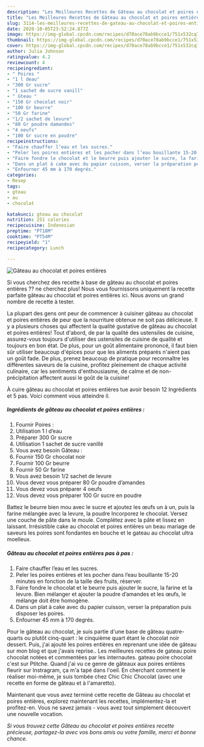 ```yaml
---
description: "Les Meilleures Recettes de Gâteau au chocolat et poires entières"
title: "Les Meilleures Recettes de Gâteau au chocolat et poires entières"
slug: 3114-les-meilleures-recettes-de-gateau-au-chocolat-et-poires-entieres
date: 2020-10-05T23:52:24.877Z
image: https://img-global.cpcdn.com/recipes/d70ace78ab9bcce1/751x532cq70/gateau-au-chocolat-et-poires-entieres-photo-principale-de-la-recette.jpg
thumbnail: https://img-global.cpcdn.com/recipes/d70ace78ab9bcce1/751x532cq70/gateau-au-chocolat-et-poires-entieres-photo-principale-de-la-recette.jpg
cover: https://img-global.cpcdn.com/recipes/d70ace78ab9bcce1/751x532cq70/gateau-au-chocolat-et-poires-entieres-photo-principale-de-la-recette.jpg
author: Julia Johnson
ratingvalue: 4.2
reviewcount: 4
recipeingredient:
- " Poires "
- "1 l deau"
- "300 Gr sucre"
- "1 sachet de sucre vanill"
- " Gteau "
- "150 Gr chocolat noir"
- "100 Gr beurre"
- "50 Gr farine"
- "1/2 sachet de levure"
- "80 Gr poudre damandes"
- "4 oeufs"
- "100 Gr sucre en poudre"
recipeinstructions:
- "Faire chauffer l’eau et les sucres."
- "Peler les poires entières et les pocher dans l’eau bouillante 15-20 minutes en fonction de la taille des fruits, réserver."
- "Faire fondre le chocolat et le beurre puis ajouter le sucre, la farine et la levure. Bien mélanger et ajouter la poudre d’amandes et les œufs, le mélange doit être homogène."
- "Dans un plat à cake avec du papier cuisson, verser la préparation puis disposer les poires."
- "Enfourner 45 mm à 170 degrés."
categories:
- Resep
tags:
- gteau
- au
- chocolat

katakunci: gteau au chocolat 
nutrition: 251 calories
recipecuisine: Indonesian
preptime: "PT18M"
cooktime: "PT54M"
recipeyield: "1"
recipecategory: Lunch

---
```



![Gâteau au chocolat et poires entières](https://img-global.cpcdn.com/recipes/d70ace78ab9bcce1/751x532cq70/gateau-au-chocolat-et-poires-entieres-photo-principale-de-la-recette.jpg)

Si vous cherchez des recette à base de gâteau au chocolat et poires entières ?? ne cherchez plus! Nous vous fournissons uniquement la recette parfaite gâteau au chocolat et poires entières ici. Nous avons un grand nombre de recette à tester.

La plupart des gens ont peur de commencer à cuisiner gâteau au chocolat et poires entières de peur que la nourriture obtenue ne soit pas délicieuse. Il y a plusieurs choses qui affectent la qualité gustative de gâteau au chocolat et poires entières! Tout d'abord, de par la qualité des ustensiles de cuisine, assurez-vous toujours d'utiliser des ustensiles de cuisine de qualité et toujours en bon état. De plus, pour un goût alimentaire prononcé, il faut bien sûr utiliser beaucoup d'épices pour que les aliments préparés n'aient pas un goût fade. De plus, prenez beaucoup de pratique pour reconnaître les différentes saveurs de la cuisine, profitez pleinement de chaque activité culinaire, car les sentiments d'enthousiasme, de calme et de non-précipitation affectent aussi le goût de la cuisine!

<!--inarticleads1-->

À cuire gâteau au chocolat et poires entières tue avoir besoin 12 Ingrédients et 5 pas. Voici comment vous atteindre il.

##### Ingrédients de gâteau au chocolat et poires entières :

1. Fournir  Poires :
1. Utilisation 1 l d’eau
1. Préparer 300 Gr sucre
1. Utilisation 1 sachet de sucre vanillé
1. Vous avez besoin  Gâteau :
1. Fournir 150 Gr chocolat noir
1. Fournir 100 Gr beurre
1. Fournir 50 Gr farine
1. Vous avez besoin 1/2 sachet de levure
1. Vous devez vous préparer 80 Gr poudre d’amandes
1. Vous devez vous préparer 4 oeufs
1. Vous devez vous préparer 100 Gr sucre en poudre


Battez le beurre bien mou avec le sucre et ajoutez les œufs un à un, puis la farine mélangée avec la levure, la poudre Incorporez le chocolat. Versez une couche de pâte dans le moule. Complétez avec la pâte et lissez en laissant. Irrésistible cake au chocolat et poires entières un beau mariage de saveurs les poires sont fondantes en bouche et le gateau au chocolat ultra moelleux. 

<!--inarticleads2-->

##### Gâteau au chocolat et poires entières pas à pas :

1. Faire chauffer l’eau et les sucres.
1. Peler les poires entières et les pocher dans l’eau bouillante 15-20 minutes en fonction de la taille des fruits, réserver.
1. Faire fondre le chocolat et le beurre puis ajouter le sucre, la farine et la levure. Bien mélanger et ajouter la poudre d’amandes et les œufs, le mélange doit être homogène.
1. Dans un plat à cake avec du papier cuisson, verser la préparation puis disposer les poires.
1. Enfourner 45 mm à 170 degrés.


Pour le gâteau au chocolat, je suis partie d&#39;une base de gâteau quatre-quarts ou plutôt cinq-quart : le cinquième quart étant le chocolat noir dessert. Puis, j&#39;ai ajouté les poires entières en reprenant une idée de gâteau sur mon blog et que j&#39;avais reprise.. Les meilleures recettes de gateau poire chocolat notées et commentées par les internautes. gateau poire chocolat c&#39;est sur Ptitche. Quand j&#39;ai vu ce genre de gâteaux aux poires entières fleurir sur Instragram, ça m&#39;a tapé dans l&#39;oeil. En cherchant comment le réaliser moi-même, je suis tombée chez Chic Chic Chocolat (avec une recette en forme de gâteau et à l&#39;amaretto). 

<!--inarticleads1-->

<p>
Maintenant que vous avez terminé cette recette de Gâteau au chocolat et poires entières, explorez maintenant les recettes, implémentez-la et profitez-en. Vous ne savez jamais - vous avez tout simplement découvert une nouvelle vocation.
</p>

<p>
<i>Si vous trouvez cette Gâteau au chocolat et poires entières recette précieuse, partagez-la avec vos bons amis ou votre famille, merci et bonne chance.</i>
</p>
